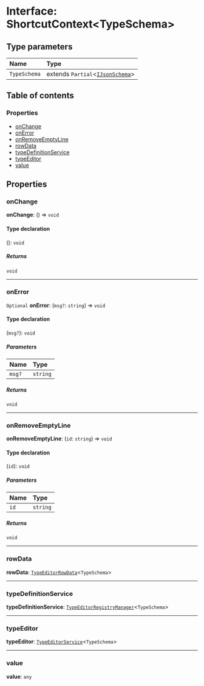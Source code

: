 # Interface: ShortcutContext\<TypeSchema>

## Type parameters

| Name | Type |
| :------ | :------ |
| `TypeSchema` | extends `Partial`<[`IJsonSchema`](/en/auto-docs/type-editor/interfaces/IJsonSchema.md)> |

## Table of contents

### Properties

* [onChange](/en/auto-docs/type-editor/interfaces/ShortcutContext.md#onchange)
* [onError](/en/auto-docs/type-editor/interfaces/ShortcutContext.md#onerror)
* [onRemoveEmptyLine](/en/auto-docs/type-editor/interfaces/ShortcutContext.md#onremoveemptyline)
* [rowData](/en/auto-docs/type-editor/interfaces/ShortcutContext.md#rowdata)
* [typeDefinitionService](/en/auto-docs/type-editor/interfaces/ShortcutContext.md#typedefinitionservice)
* [typeEditor](/en/auto-docs/type-editor/interfaces/ShortcutContext.md#typeeditor)
* [value](/en/auto-docs/type-editor/interfaces/ShortcutContext.md#value)

## Properties

### onChange

**onChange**: () => `void`

#### Type declaration

(): `void`

##### Returns

`void`

***

### onError

`Optional` **onError**: (`msg?`: `string`) => `void`

#### Type declaration

(`msg?`): `void`

##### Parameters

| Name | Type |
| :------ | :------ |
| `msg?` | `string` |

##### Returns

`void`

***

### onRemoveEmptyLine

**onRemoveEmptyLine**: (`id`: `string`) => `void`

#### Type declaration

(`id`): `void`

##### Parameters

| Name | Type |
| :------ | :------ |
| `id` | `string` |

##### Returns

`void`

***

### rowData

**rowData**: [`TypeEditorRowData`](/en/auto-docs/type-editor/types/TypeEditorRowData.md)<`TypeSchema`>

***

### typeDefinitionService

**typeDefinitionService**: [`TypeEditorRegistryManager`](/en/auto-docs/type-editor/classes/TypeEditorRegistryManager.md)<`TypeSchema`>

***

### typeEditor

**typeEditor**: [`TypeEditorService`](/en/auto-docs/type-editor/classes/TypeEditorService.md)<`TypeSchema`>

***

### value

**value**: `any`

